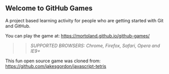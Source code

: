## Welcome to GitHub Games

A project based learning activity for people who are getting started with Git and GitHub.

You can play the game at: https://mortoland.github.io/github-games/

>> _*SUPPORTED BROWSERS*: Chrome, Firefox, Safari, Opera and IE9+_

This fun open source game was cloned from: https://github.com/jakesgordon/javascript-tetris
